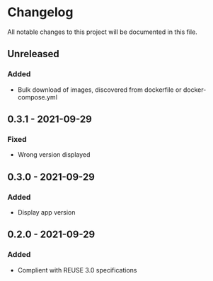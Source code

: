 <!--
SPDX-FileCopyrightText: 2021 Eric Neidhardt
SPDX-License-Identifier: CC-BY-4.0
-->
<!-- markdownlint-disable MD022 MD032 MD024-->
# Changelog

All notable changes to this project will be documented in this file.

## Unreleased
### Added
* Bulk download of images, discovered from dockerfile or docker-compose.yml

## 0.3.1 - 2021-09-29
### Fixed
* Wrong version displayed

## 0.3.0 - 2021-09-29
### Added
* Display app version

## 0.2.0 - 2021-09-29
### Added
* Complient with REUSE 3.0 specifications
